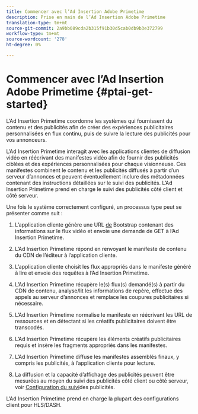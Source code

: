 ```yaml
---
title: Commencer avec l’Ad Insertion Adobe Primetime
description: Prise en main de l’Ad Insertion Adobe Primetime
translation-type: tm+mt
source-git-commit: 2a9bb089cda2b315f91b30d5cab0db9b3e372799
workflow-type: tm+mt
source-wordcount: '278'
ht-degree: 0%

---
```



# Commencer avec l’Ad Insertion Adobe Primetime {#ptai-get-started}

L’Ad Insertion Primetime coordonne les systèmes qui fournissent du contenu et des publicités afin de créer des expériences publicitaires personnalisées en flux continu, puis de suivre la lecture des publicités pour vos annonceurs.

L’Ad Insertion Primetime interagit avec les applications clientes de diffusion vidéo en réécrivant des manifestes vidéo afin de fournir des publicités ciblées et des expériences personnalisées pour chaque visionneuse. Ces manifestes combinent le contenu et les publicités diffusés à partir d’un serveur d’annonces et peuvent éventuellement inclure des métadonnées contenant des instructions détaillées sur le suivi des publicités. L’Ad Insertion Primetime prend en charge le suivi des publicités côté client et côté serveur.

Une fois le système correctement configuré, un processus type peut se présenter comme suit :

1. L’application cliente génère une URL [de](/help/dynamic-ad-insertion/msapi-topics/ms-getting-started/ms-api-query-params.md) Bootstrap contenant des informations sur le flux vidéo et envoie une demande de GET à l’Ad Insertion Primetime.

1. L’Ad Insertion Primetime répond en renvoyant le manifeste de contenu du CDN de l’éditeur à l’application cliente.

1. L’application cliente choisit les flux appropriés dans le manifeste généré à lire et envoie des requêtes à l’Ad Insertion Primetime.

1. L’Ad Insertion Primetime récupère le(s) flux(s) demandé(s) à partir du CDN de contenu, analyse/lit les informations de repère, effectue des appels au serveur d’annonces et remplace les coupures publicitaires si nécessaire.

1. L’Ad Insertion Primetime normalise le manifeste en réécrivant les URL de ressources et en détectant si les créatifs publicitaires doivent être transcodés. <!-- see [Just-in-time ad transcoding](just-in-time-transcoding.md) and [packaging](just-in-time-repackaging.md).-->

1. L’Ad Insertion Primetime récupère les éléments créatifs publicitaires requis et insère les fragments appropriés dans les manifestes.

1. L’Ad Insertion Primetime diffuse les manifestes assemblés finaux, y compris les publicités, à l’application cliente pour lecture.

1. La diffusion et la capacité d’affichage des publicités peuvent être mesurées au moyen du suivi des publicités côté client ou côté serveur, voir [Configuration du suivi](set-up-ad-tracking.md)des publicités.

L’Ad Insertion Primetime prend en charge la plupart des configurations client pour HLS/DASH.
